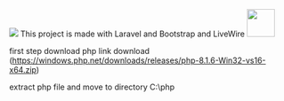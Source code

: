 <img src="https://laravel.com/img/logomark.min.svg" width="" />
This project is made with Laravel and Bootstrap and LiveWire
<img src="https://upload.wikimedia.org/wikipedia/commons/thumb/2/27/PHP-logo.svg/1200px-PHP-logo.svg.png"  width="50px"/>

first step download php link download (https://windows.php.net/downloads/releases/php-8.1.6-Win32-vs16-x64.zip)

extract php file and move to directory C:\php
